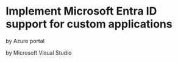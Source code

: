 # Implement Microsoft Entra ID support for custom applications

by Azure portal

by Microsoft Visual Studio
